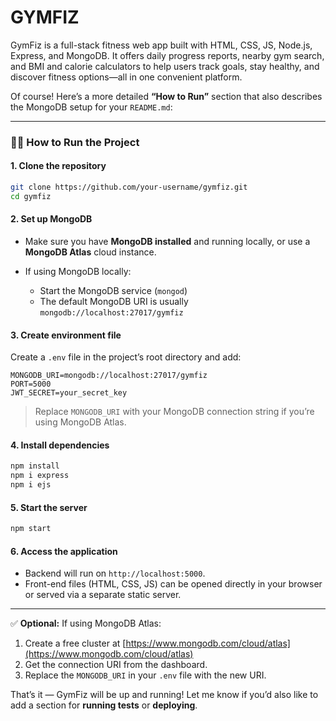 # GYMFIZ
GymFiz is a full-stack fitness web app built with HTML, CSS, JS, Node.js, Express, and MongoDB. It offers daily progress reports, nearby gym search, and BMI and calorie calculators to help users track goals, stay healthy, and discover fitness options—all in one convenient platform.

Of course! Here’s a more detailed **“How to Run”** section that also describes the MongoDB setup for your `README.md`:

---

### 🏃‍♂️ How to Run the Project

#### 1. **Clone the repository**

```bash
git clone https://github.com/your-username/gymfiz.git
cd gymfiz
```

#### 2. **Set up MongoDB**

* Make sure you have **MongoDB installed** and running locally, or use a **MongoDB Atlas** cloud instance.
* If using MongoDB locally:

  * Start the MongoDB service (`mongod`)
  * The default MongoDB URI is usually `mongodb://localhost:27017/gymfiz`

#### 3. **Create environment file**

Create a `.env` file in the project’s root directory and add:

```env
MONGODB_URI=mongodb://localhost:27017/gymfiz
PORT=5000
JWT_SECRET=your_secret_key
```

> Replace `MONGODB_URI` with your MongoDB connection string if you’re using MongoDB Atlas.

#### 4. **Install dependencies**

```bash
npm install
npm i express
npm i ejs
```

#### 5. **Start the server**

```bash
npm start
```

#### 6. **Access the application**

* Backend will run on `http://localhost:5000`.
* Front-end files (HTML, CSS, JS) can be opened directly in your browser or served via a separate static server.

---

✅ **Optional:**
If using MongoDB Atlas:

1. Create a free cluster at [https://www.mongodb.com/cloud/atlas](https://www.mongodb.com/cloud/atlas)
2. Get the connection URI from the dashboard.
3. Replace the `MONGODB_URI` in your `.env` file with the new URI.

That’s it — GymFiz will be up and running! Let me know if you’d also like to add a section for **running tests** or **deploying**.
